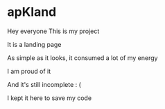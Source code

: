 # apKland

Hey everyone
This is my project

It is a landing page 

As simple as it looks, it consumed a lot of my energy 

I am proud of it

And it's still incomplete : (

I kept it here to save my code